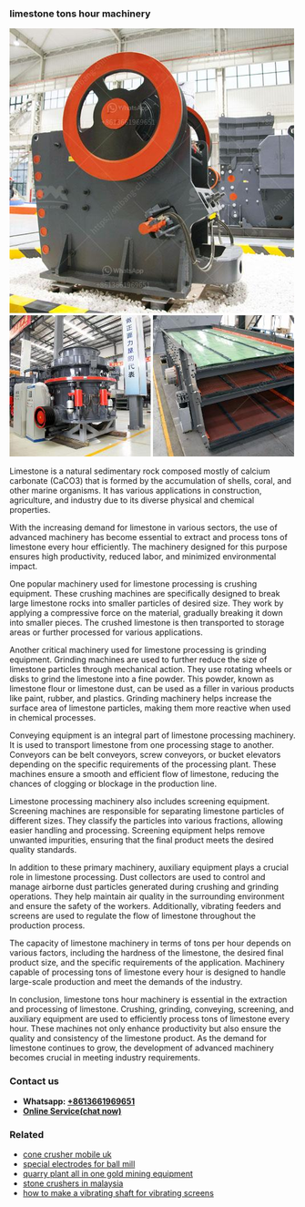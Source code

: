<h3>limestone tons hour machinery</h3><img src='1708498012.jpg' alt=''><p>Limestone is a natural sedimentary rock composed mostly of calcium carbonate (CaCO3) that is formed by the accumulation of shells, coral, and other marine organisms. It has various applications in construction, agriculture, and industry due to its diverse physical and chemical properties.</p><p>With the increasing demand for limestone in various sectors, the use of advanced machinery has become essential to extract and process tons of limestone every hour efficiently. The machinery designed for this purpose ensures high productivity, reduced labor, and minimized environmental impact.</p><p>One popular machinery used for limestone processing is crushing equipment. These crushing machines are specifically designed to break large limestone rocks into smaller particles of desired size. They work by applying a compressive force on the material, gradually breaking it down into smaller pieces. The crushed limestone is then transported to storage areas or further processed for various applications.</p><p>Another critical machinery used for limestone processing is grinding equipment. Grinding machines are used to further reduce the size of limestone particles through mechanical action. They use rotating wheels or disks to grind the limestone into a fine powder. This powder, known as limestone flour or limestone dust, can be used as a filler in various products like paint, rubber, and plastics. Grinding machinery helps increase the surface area of limestone particles, making them more reactive when used in chemical processes.</p><p>Conveying equipment is an integral part of limestone processing machinery. It is used to transport limestone from one processing stage to another. Conveyors can be belt conveyors, screw conveyors, or bucket elevators depending on the specific requirements of the processing plant. These machines ensure a smooth and efficient flow of limestone, reducing the chances of clogging or blockage in the production line.</p><p>Limestone processing machinery also includes screening equipment. Screening machines are responsible for separating limestone particles of different sizes. They classify the particles into various fractions, allowing easier handling and processing. Screening equipment helps remove unwanted impurities, ensuring that the final product meets the desired quality standards.</p><p>In addition to these primary machinery, auxiliary equipment plays a crucial role in limestone processing. Dust collectors are used to control and manage airborne dust particles generated during crushing and grinding operations. They help maintain air quality in the surrounding environment and ensure the safety of the workers. Additionally, vibrating feeders and screens are used to regulate the flow of limestone throughout the production process.</p><p>The capacity of limestone machinery in terms of tons per hour depends on various factors, including the hardness of the limestone, the desired final product size, and the specific requirements of the application. Machinery capable of processing tons of limestone every hour is designed to handle large-scale production and meet the demands of the industry.</p><p>In conclusion, limestone tons hour machinery is essential in the extraction and processing of limestone. Crushing, grinding, conveying, screening, and auxiliary equipment are used to efficiently process tons of limestone every hour. These machines not only enhance productivity but also ensure the quality and consistency of the limestone product. As the demand for limestone continues to grow, the development of advanced machinery becomes crucial in meeting industry requirements.</p><h3>Contact us</h3><ul><li><strong>Whatsapp:&nbsp;<a href="https://wa.me/8613661969651">+8613661969651</a></strong></li><li><a href="https://swt.shibang-china.com/?git&amp;zhl&amp;limestone tons hour machinery"><strong>Online Service(chat now)</strong></a></li></ul><h3>Related</h3><ul><li><a href='cone crusher mobile uk.md'>cone crusher mobile uk</a></li><li><a href='special electrodes for ball mill.md'>special electrodes for ball mill</a></li><li><a href='quarry plant all in one gold mining equipment.md'>quarry plant all in one gold mining equipment</a></li><li><a href='stone crushers in malaysia.md'>stone crushers in malaysia</a></li><li><a href='how to make a vibrating shaft for vibrating screens.md'>how to make a vibrating shaft for vibrating screens</a></li></ul>